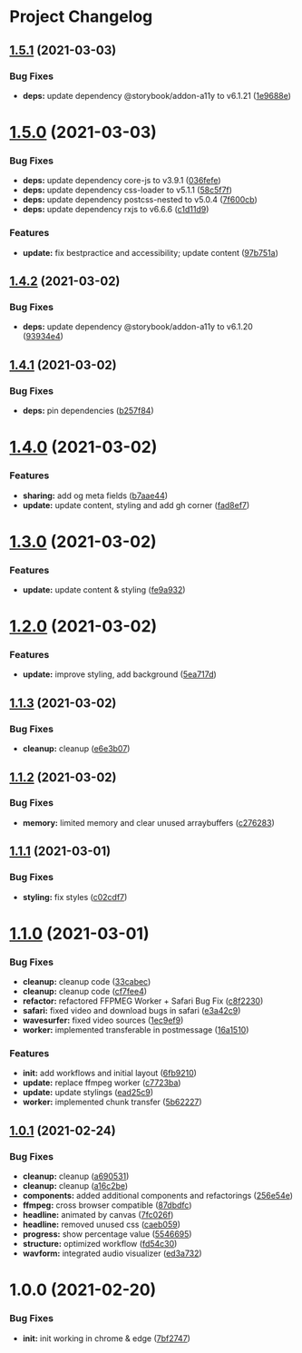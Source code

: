 # Project Changelog

## [1.5.1](https://github.com/GrabarzUndPartner/UnfilteredTruth/compare/v1.5.0...v1.5.1) (2021-03-03)


### Bug Fixes

* **deps:** update dependency @storybook/addon-a11y to v6.1.21 ([1e9688e](https://github.com/GrabarzUndPartner/UnfilteredTruth/commit/1e9688e0a77d5b90d9a023ecee6664363f92d2b7))

# [1.5.0](https://github.com/GrabarzUndPartner/UnfilteredTruth/compare/v1.4.2...v1.5.0) (2021-03-03)


### Bug Fixes

* **deps:** update dependency core-js to v3.9.1 ([036fefe](https://github.com/GrabarzUndPartner/UnfilteredTruth/commit/036fefea02cec048d323861a607655c16f29968c))
* **deps:** update dependency css-loader to v5.1.1 ([58c5f7f](https://github.com/GrabarzUndPartner/UnfilteredTruth/commit/58c5f7fffea695da89adbda5e21a1fa23033b8a0))
* **deps:** update dependency postcss-nested to v5.0.4 ([7f600cb](https://github.com/GrabarzUndPartner/UnfilteredTruth/commit/7f600cbc625869f3005e1962e49b28561b9bb484))
* **deps:** update dependency rxjs to v6.6.6 ([c1d11d9](https://github.com/GrabarzUndPartner/UnfilteredTruth/commit/c1d11d9ec28521b2db7c5cd754af1967215dada8))


### Features

* **update:** fix bestpractice and accessibility; update content ([97b751a](https://github.com/GrabarzUndPartner/UnfilteredTruth/commit/97b751a57fcf3b890cb28f9c2a69e52b80868297))

## [1.4.2](https://github.com/GrabarzUndPartner/UnfilteredTruth/compare/v1.4.1...v1.4.2) (2021-03-02)


### Bug Fixes

* **deps:** update dependency @storybook/addon-a11y to v6.1.20 ([93934e4](https://github.com/GrabarzUndPartner/UnfilteredTruth/commit/93934e44f0cad9ec745211ae48c421bb50e6627c))

## [1.4.1](https://github.com/GrabarzUndPartner/UnfilteredTruth/compare/v1.4.0...v1.4.1) (2021-03-02)


### Bug Fixes

* **deps:** pin dependencies ([b257f84](https://github.com/GrabarzUndPartner/UnfilteredTruth/commit/b257f846cbafd812297470ca336de17a5042cbde))

# [1.4.0](https://github.com/GrabarzUndPartner/UnfilteredTruth/compare/v1.3.0...v1.4.0) (2021-03-02)


### Features

* **sharing:** add og meta fields ([b7aae44](https://github.com/GrabarzUndPartner/UnfilteredTruth/commit/b7aae44adfd2212bc082d8c9c9ad9360466fa72a))
* **update:** update content, styling and add gh corner ([fad8ef7](https://github.com/GrabarzUndPartner/UnfilteredTruth/commit/fad8ef79c1ef4211758fa71f5f1fdf36831a8028))

# [1.3.0](https://github.com/GrabarzUndPartner/UnfilteredTruth/compare/v1.2.0...v1.3.0) (2021-03-02)


### Features

* **update:** update content & styling ([fe9a932](https://github.com/GrabarzUndPartner/UnfilteredTruth/commit/fe9a9328c3a7b1b5c77c67a1c6322bbd52f0d5db))

# [1.2.0](https://github.com/GrabarzUndPartner/UnfilteredTruth/compare/v1.1.3...v1.2.0) (2021-03-02)


### Features

* **update:** improve styling, add background ([5ea717d](https://github.com/GrabarzUndPartner/UnfilteredTruth/commit/5ea717d90ec5939338ae99a43ba2e0d8543b6afa))

## [1.1.3](https://github.com/GrabarzUndPartner/UnfilteredTruth/compare/v1.1.2...v1.1.3) (2021-03-02)


### Bug Fixes

* **cleanup:** cleanup ([e6e3b07](https://github.com/GrabarzUndPartner/UnfilteredTruth/commit/e6e3b0724ce00484cd509be31e98d00db39b6d0a))

## [1.1.2](https://github.com/GrabarzUndPartner/UnfilteredTruth/compare/v1.1.1...v1.1.2) (2021-03-02)


### Bug Fixes

* **memory:** limited memory and clear unused arraybuffers ([c276283](https://github.com/GrabarzUndPartner/UnfilteredTruth/commit/c276283c996f3808f354593e620c2f1e5f5637bc))

## [1.1.1](https://github.com/GrabarzUndPartner/UnfilteredTruth/compare/v1.1.0...v1.1.1) (2021-03-01)


### Bug Fixes

* **styling:** fix styles ([c02cdf7](https://github.com/GrabarzUndPartner/UnfilteredTruth/commit/c02cdf7cdd21082fa255b3620b68248504c82ede))

# [1.1.0](https://github.com/GrabarzUndPartner/UnfilteredTruth/compare/v1.0.1...v1.1.0) (2021-03-01)


### Bug Fixes

* **cleanup:** cleanup code ([33cabec](https://github.com/GrabarzUndPartner/UnfilteredTruth/commit/33cabecc4f22649fc6576ea88b4d37e64fe743d7))
* **cleanup:** cleanup code ([cf7fee4](https://github.com/GrabarzUndPartner/UnfilteredTruth/commit/cf7fee400915be5b80da0616ea23784851f7d321))
* **refactor:** refactored FFPMEG Worker + Safari Bug Fix ([c8f2230](https://github.com/GrabarzUndPartner/UnfilteredTruth/commit/c8f22303b8a8885fc70800962599d67e7f4bd70b))
* **safari:** fixed video and download bugs in safari ([e3a42c9](https://github.com/GrabarzUndPartner/UnfilteredTruth/commit/e3a42c93b3d340a47abbe95f56e78654ed724ebe))
* **wavesurfer:** fixed video sources ([1ec9ef9](https://github.com/GrabarzUndPartner/UnfilteredTruth/commit/1ec9ef97c39a4997f66781b8e9def38143a392e2))
* **worker:** implemented transferable in postmessage ([16a1510](https://github.com/GrabarzUndPartner/UnfilteredTruth/commit/16a1510637b2e447601e1d632b8055aa88d1d1ec))


### Features

* **init:** add workflows and initial layout ([6fb9210](https://github.com/GrabarzUndPartner/UnfilteredTruth/commit/6fb92101af5ae8358dedcafc4a4c0cf5df1cc1a1))
* **update:** replace ffmpeg worker ([c7723ba](https://github.com/GrabarzUndPartner/UnfilteredTruth/commit/c7723ba131415b69635e5393178cac2205a1c7b5))
* **update:** update stylings ([ead25c9](https://github.com/GrabarzUndPartner/UnfilteredTruth/commit/ead25c96435fb9e88b88b0dfee58a98cd5df3ef8))
* **worker:** implemented chunk transfer ([5b62227](https://github.com/GrabarzUndPartner/UnfilteredTruth/commit/5b622276e6db62ca8ee7433343ed7cfa62d0bb1b))

## [1.0.1](https://github.com/GrabarzUndPartner/UnfilteredTruth/compare/v1.0.0...v1.0.1) (2021-02-24)


### Bug Fixes

* **cleanup:** cleanup ([a690531](https://github.com/GrabarzUndPartner/UnfilteredTruth/commit/a69053106e19d7e2783e605aaf98ef70f067c48f))
* **cleanup:** cleanup ([a16c2be](https://github.com/GrabarzUndPartner/UnfilteredTruth/commit/a16c2be920bc3549c52c89706bb7147b8ed74491))
* **components:** added additional components and refactorings ([256e54e](https://github.com/GrabarzUndPartner/UnfilteredTruth/commit/256e54e5a0d26a4ddb924933c35ff810029edb20))
* **ffmpeg:** cross browser compatible ([87dbdfc](https://github.com/GrabarzUndPartner/UnfilteredTruth/commit/87dbdfc2749ef438b7e41036bf429c61f44d5e5f))
* **headline:** animated by canvas ([7fc026f](https://github.com/GrabarzUndPartner/UnfilteredTruth/commit/7fc026f0266947fe6f886c410824497d30843f4c))
* **headline:** removed unused css ([caeb059](https://github.com/GrabarzUndPartner/UnfilteredTruth/commit/caeb059c9f74d8b06f98e08ee9c76bede9e15b79))
* **progress:** show percentage value ([5546695](https://github.com/GrabarzUndPartner/UnfilteredTruth/commit/554669561adf8c0856ee2ef2926cc70cae41dc39))
* **structure:** optimized workflow ([fd54c30](https://github.com/GrabarzUndPartner/UnfilteredTruth/commit/fd54c302c8c53feae2983ac766071adcb5213042))
* **wavform:** integrated audio visualizer ([ed3a732](https://github.com/GrabarzUndPartner/UnfilteredTruth/commit/ed3a73222505e2b56e4f015417754550e382cdde))

# 1.0.0 (2021-02-20)


### Bug Fixes

* **init:** init working in chrome & edge ([7bf2747](https://github.com/StephanGerbeth/AudioModifier3000/commit/7bf27477319303e96dc45ed8221837c57653aa71))
